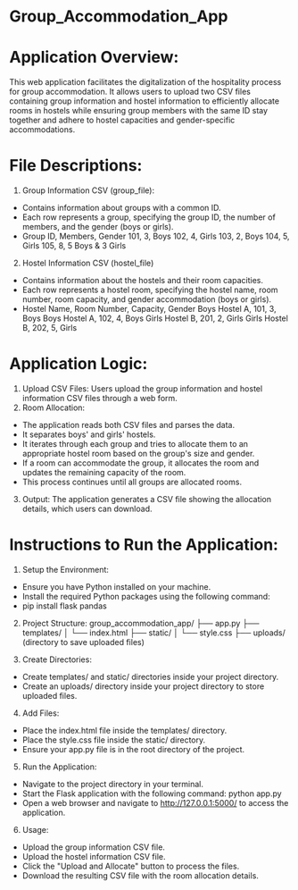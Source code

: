 # Group_Accommodation_App

# Application Overview:
This web application facilitates the digitalization of the hospitality process for group accommodation. It allows users to upload two CSV files containing group information and hostel information to efficiently allocate rooms in hostels while ensuring group members with the same ID stay together and adhere to hostel capacities and gender-specific accommodations.

# File Descriptions:
1. Group Information CSV (group_file):
- Contains information about groups with a common ID.
- Each row represents a group, specifying the group ID, the number of members, and the gender (boys or girls).
- Group ID, Members, Gender
101, 3, Boys
102, 4, Girls
103, 2, Boys
104, 5, Girls
105, 8, 5 Boys & 3 Girls

2. Hostel Information CSV (hostel_file)
- Contains information about the hostels and their room capacities.
- Each row represents a hostel room, specifying the hostel name, room number, room capacity, and gender accommodation (boys or girls).
- Hostel Name, Room Number, Capacity, Gender
Boys Hostel A, 101, 3, Boys
Boys Hostel A, 102, 4, Boys
Girls Hostel B, 201, 2, Girls
Girls Hostel B, 202, 5, Girls

# Application Logic:
1. Upload CSV Files: Users upload the group information and hostel information CSV files through a web form.
2. Room Allocation:
- The application reads both CSV files and parses the data.
- It separates boys' and girls' hostels.
- It iterates through each group and tries to allocate them to an appropriate hostel room based on the group's size and gender.
- If a room can accommodate the group, it allocates the room and updates the remaining capacity of the room.
- This process continues until all groups are allocated rooms.
3. Output: The application generates a CSV file showing the allocation details, which users can download.

# Instructions to Run the Application:

1. Setup the Environment:

- Ensure you have Python installed on your machine.
- Install the required Python packages using the following command:
- pip install flask pandas

2. Project Structure:
 group_accommodation_app/
├── app.py
├── templates/
│   └── index.html
├── static/
│   └── style.css
├── uploads/  (directory to save uploaded files)

3. Create Directories:

- Create templates/ and static/ directories inside your project directory.
- Create an uploads/ directory inside your project directory to store uploaded files.

4. Add Files:

- Place the index.html file inside the templates/ directory.
- Place the style.css file inside the static/ directory.
- Ensure your app.py file is in the root directory of the project.

5. Run the Application:

- Navigate to the project directory in your terminal.
- Start the Flask application with the following command:
python app.py
- Open a web browser and navigate to http://127.0.0.1:5000/ to access the application.

6. Usage:

- Upload the group information CSV file.
- Upload the hostel information CSV file.
- Click the "Upload and Allocate" button to process the files.
- Download the resulting CSV file with the room allocation details.

